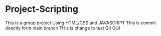 # Project-Scripting
This is a group project Using HTML/CSS and JAVASCRIPT
This is commit directly form main branch
THis is change to test Git GUI